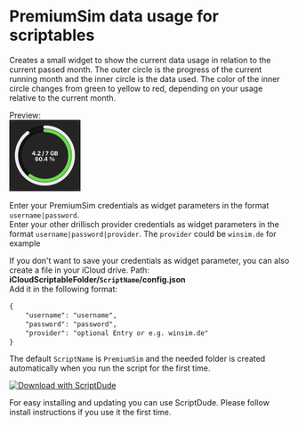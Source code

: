 # PremiumSim data usage for scriptables
Creates a small widget to show the current data usage in relation to the current passed month.
The outer circle is the progress of the current running month and the inner circle is the data used.
The color of the inner circle changes from green to yellow to red, depending on your usage relative to the current month.

Preview:<br/>
<img src="https://github.com/BergenSoft/scriptable_premiumsim/raw/main/Preview.jpg" height="128" />


Enter your PremiumSim credentials as widget parameters in the format `username|password`.<br/>
Enter your other drillisch provider credentials as widget parameters in the format `username|password|provider`.
The `provider` could be `winsim.de` for example

If you don't want to save your credentials as widget parameter, you can also create a file in your iCloud drive.
Path: **iCloudScriptableFolder/`ScriptName`/config.json**<br/>
Add it in the following format:

    {
        "username": "username",
        "password": "password",
        "provider": "optional Entry or e.g. winsim.de"
    }

The default `ScriptName` is `PremiumSim` and the needed folder is created automatically when you run the script for the first time.

[![Download with ScriptDude](https://scriptdu.de/download.svg)](https://scriptdu.de/?name=PremiumSim&source=https%3A%2F%2Fraw.githubusercontent.com%2FBergenSoft%2Fscriptable_premiumsim%2Fmain%2Fsrc%2FPremiumSim.js&docs=https%3A%2F%2Fgithub.com%2FBergenSoft%2Fscriptable_premiumsim&color=pink&icon=broadcast-tower%3B%0A%2F%2F%20share-sheet-inputs%3A%20plain-text%3B#installation)

For easy installing and updating you can use ScriptDude. Please follow install instructions if you use it the first time.
